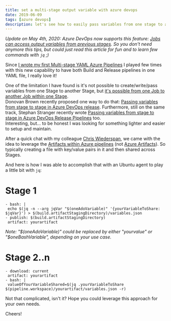 ```yaml
---
title: set a multi-stage output variable with azure devops
date: 2019-06-09
tags: [azure devops]
description: let's see how to easily pass variables from one stage to another in azure devops pipelines
---
```

_Update on May 4th, 2020: Azure DevOps now supports this feature: [Jobs can access output variables from previous stages](https://docs.microsoft.com/azure/devops/release-notes/2020/sprint-168-update#jobs-can-access-output-variables-from-previous-stages). So you don't need anymore this tips, but could just read this article for fun and to learn few commands with `jq` ;)_

Since [I wrote my first Multi-stage YAML Azure Pipelines](https://alwaysupalwayson.blogspot.com/2019/05/i-wrote-my-first-multi-stage-yaml-azure.html) I played few times with this new capability to have both Build and Release pipelines in one YAML file, I really love it!

One of the limitation I have found is it's not possible to create/write/pass variables from one Stage to another Stage, but [it's possible from one Job to another Job within one Stage](https://docs.microsoft.com/azure/devops/pipelines/process/variables?view=azure-devops&tabs=yaml%2Cbatch#set-a-multi-job-output-variable).  
Donovan Brown recently proposed one way to do that: [Passing variables from stage to stage in Azure DevOps release](http://donovanbrown.com/post/Passing-variables-from-stage-to-stage-in-Azure-DevOps-release). Furthermore, still on the same track, Stephan Stranger recently wrote [Passing variables from stage to stage in Azure DevOps Release Pipelines](https://stefanstranger.github.io/2019/06/26/PassingVariablesfromStagetoStage) too.  
Interesting, but... to be honest I was looking for something lighter and easier to setup and maintain.  
  
After a quick chat with my colleague [Chris Wiederspan](https://www.linkedin.com/in/cwiederspan), we came with the idea to leverage the [Artifacts within Azure pipelines](https://docs.microsoft.com/azure/devops/pipelines/artifacts/pipeline-artifacts) (not [Azure Artifacts](https://azure.microsoft.com/services/devops/artifacts)). So typically creating a file with key/value pairs in it and then shared across Stages.  
  
And here is how I was able to accomplish that with an Ubuntu agent to play a little bit with `jq`:  

# Stage 1
```
- bash: |
 echo $(jq -n --arg jqVar "$(oneAdoVariable)" '{yourVariableToShare: $jqVar}') > $(build.artifactStagingDirectory)/variables.json
- publish: $(build.artifactStagingDirectory)
 artifact: yourartifact
```
_Note: "$(oneAdoVariable)" could be replaced by either "yourvalue" or "$oneBashVariable", depending on your use case._

# Stage 2..n
```
- download: current  
 artifact: yourartifact  
- bash: |  
 valueOfYourVariableShared=$(jq .yourVariableToShare $(pipeline.workspace)/yourartifact/variables.json -r)  
```

Not that complicated, isn't it? Hope you could leverage this approach for your own needs.

Cheers!